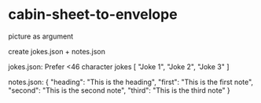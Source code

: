 # cabin-sheet-to-envelope

picture as argument

create jokes.json + notes.json

jokes.json:
Prefer <46 character jokes
[
  "Joke 1",
  "Joke 2",
  "Joke 3"
]

notes.json:
{
  "heading": "This is the heading",
  "first": "This is the first note",
  "second": "This is the second note",
  "third": "This is the third note"
}